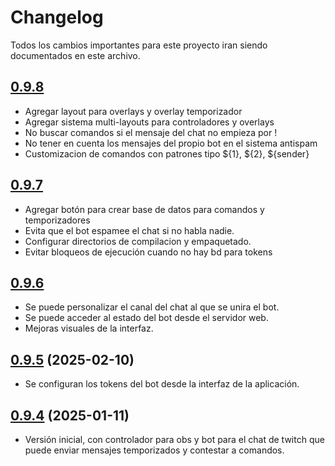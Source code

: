 # Changelog

Todos los cambios importantes para este proyecto iran siendo documentados en este archivo.

## [0.9.8](https://github.com/Perju/pst-front/releases/tag/PST-v0.9.8) 

- Agregar layout para overlays y overlay temporizador
- Agregar sistema multi-layouts para controladores y overlays
- No buscar comandos si el mensaje del chat no empieza por !
- No tener en cuenta los mensajes del propio bot en el sistema antispam
- Customizacion de comandos con patrones tipo ${1}, ${2}, ${sender}

## [0.9.7](https://github.com/Perju/pst-front/releases/tag/PST-v0.9.7) 

- Agregar botón para crear base de datos para comandos y temporizadores
- Evita que el bot espamee el chat si no habla nadie.
- Configurar directorios de compilacion y empaquetado.
- Evitar bloqueos de ejecución cuando no hay bd para tokens


## [0.9.6](https://github.com/Perju/pst-front/releases/tag/PST-v0.9.6) 

- Se puede personalizar el canal del chat al que se unira el bot.
- Se puede acceder al estado del bot desde el servidor web.
- Mejoras visuales de la interfaz.


## [0.9.5](https://github.com/Perju/pst-front/releases/tag/PST-v0.9.5) (2025-02-10)

- Se configuran los tokens del bot desde la interfaz de la aplicación.

## [0.9.4](https://github.com/Perju/pst-front/releases/tag/PST-v0.9.4) (2025-01-11)

- Versión inicial, con controlador para obs y bot para el chat de twitch que puede enviar mensajes temporizados y contestar a comandos.

